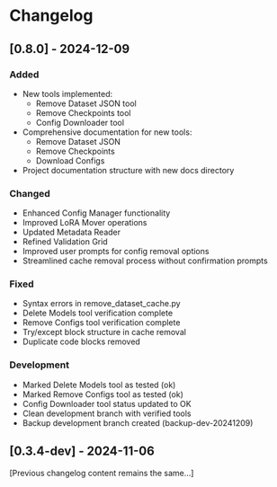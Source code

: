 # Changelog

## [0.8.0] - 2024-12-09
### Added
- New tools implemented:
  * Remove Dataset JSON tool
  * Remove Checkpoints tool
  * Config Downloader tool
- Comprehensive documentation for new tools:
  * Remove Dataset JSON
  * Remove Checkpoints
  * Download Configs
- Project documentation structure with new docs directory

### Changed
- Enhanced Config Manager functionality
- Improved LoRA Mover operations
- Updated Metadata Reader
- Refined Validation Grid
- Improved user prompts for config removal options
- Streamlined cache removal process without confirmation prompts

### Fixed
- Syntax errors in remove_dataset_cache.py
- Delete Models tool verification complete
- Remove Configs tool verification complete
- Try/except block structure in cache removal
- Duplicate code blocks removed

### Development
- Marked Delete Models tool as tested (ok)
- Marked Remove Configs tool as tested (ok)
- Config Downloader tool status updated to OK
- Clean development branch with verified tools
- Backup development branch created (backup-dev-20241209)

## [0.3.4-dev] - 2024-11-06
[Previous changelog content remains the same...]
